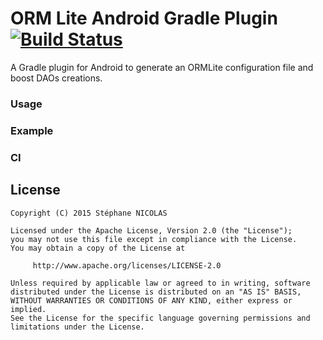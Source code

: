 ORM Lite Android Gradle Plugin [![Build Status](https://travis-ci.org/stephanenicolas/ormlite-android-gradle-plugin.svg?branch=master)](https://travis-ci.org/stephanenicolas/ormlite-android-gradle-plugin)
========

A Gradle plugin for Android to generate an ORMLite configuration file and boost DAOs creations.

### Usage 


### Example


### CI

License
-------

	Copyright (C) 2015 Stéphane NICOLAS

	Licensed under the Apache License, Version 2.0 (the "License");
	you may not use this file except in compliance with the License.
	You may obtain a copy of the License at
	
	     http://www.apache.org/licenses/LICENSE-2.0
	
	Unless required by applicable law or agreed to in writing, software
	distributed under the License is distributed on an "AS IS" BASIS,
	WITHOUT WARRANTIES OR CONDITIONS OF ANY KIND, either express or implied.
	See the License for the specific language governing permissions and
	limitations under the License.
